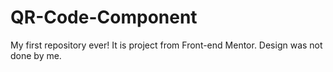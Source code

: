 # QR-Code-Component
 My first repository ever! It is project from Front-end Mentor. Design was not done by me.
